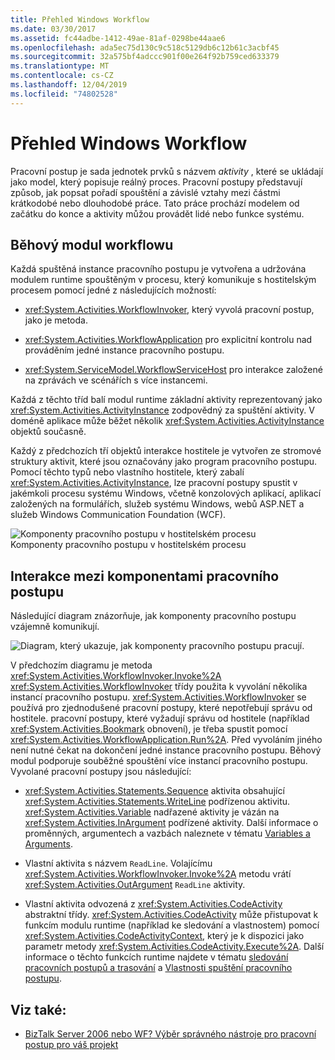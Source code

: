 ```yaml
---
title: Přehled Windows Workflow
ms.date: 03/30/2017
ms.assetid: fc44adbe-1412-49ae-81af-0298be44aae6
ms.openlocfilehash: ada5ec75d130c9c518c5129db6c12b61c3acbf45
ms.sourcegitcommit: 32a575bf4adccc901f00e264f92b759ced633379
ms.translationtype: MT
ms.contentlocale: cs-CZ
ms.lasthandoff: 12/04/2019
ms.locfileid: "74802528"
---
```

# <a name="windows-workflow-overview"></a>Přehled Windows Workflow
Pracovní postup je sada jednotek prvků s názvem *aktivity* , které se ukládají jako model, který popisuje reálný proces. Pracovní postupy představují způsob, jak popsat pořadí spouštění a závislé vztahy mezi částmi krátkodobé nebo dlouhodobé práce. Tato práce prochází modelem od začátku do konce a aktivity můžou provádět lidé nebo funkce systému.  
  
## <a name="workflow-run-time-engine"></a>Běhový modul workflowu  
 Každá spuštěná instance pracovního postupu je vytvořena a udržována modulem runtime spouštěným v procesu, který komunikuje s hostitelským procesem pomocí jedné z následujících možností:  
  
- <xref:System.Activities.WorkflowInvoker>, který vyvolá pracovní postup, jako je metoda.  
  
- <xref:System.Activities.WorkflowApplication> pro explicitní kontrolu nad prováděním jedné instance pracovního postupu.  
  
- <xref:System.ServiceModel.WorkflowServiceHost> pro interakce založené na zprávách ve scénářích s více instancemi.  
  
 Každá z těchto tříd balí modul runtime základní aktivity reprezentovaný jako <xref:System.Activities.ActivityInstance> zodpovědný za spuštění aktivity. V doméně aplikace může běžet několik <xref:System.Activities.ActivityInstance> objektů současně.  
  
 Každý z předchozích tří objektů interakce hostitele je vytvořen ze stromové struktury aktivit, které jsou označovány jako program pracovního postupu. Pomocí těchto typů nebo vlastního hostitele, který zabalí <xref:System.Activities.ActivityInstance>, lze pracovní postupy spustit v jakémkoli procesu systému Windows, včetně konzolových aplikací, aplikací založených na formulářích, služeb systému Windows, webů ASP.NET a služeb Windows Communication Foundation (WCF).  
  
 ![Komponenty pracovního postupu v hostitelském procesu](./media/44c79d1d-178b-4487-87ed-3e33015a3842.gif "44c79d1d-178b-4487-87ed-3e33015a3842")  
Komponenty pracovního postupu v hostitelském procesu  
  
## <a name="interaction-between-workflow-components"></a>Interakce mezi komponentami pracovního postupu  
 Následující diagram znázorňuje, jak komponenty pracovního postupu vzájemně komunikují.  
  
 ![Diagram, který ukazuje, jak komponenty pracovního postupu pracují.](./media/overview/workflow-component-interatction.gif)  
  
 V předchozím diagramu je metoda <xref:System.Activities.WorkflowInvoker.Invoke%2A> <xref:System.Activities.WorkflowInvoker> třídy použita k vyvolání několika instancí pracovního postupu. <xref:System.Activities.WorkflowInvoker> se používá pro zjednodušené pracovní postupy, které nepotřebují správu od hostitele. pracovní postupy, které vyžadují správu od hostitele (například <xref:System.Activities.Bookmark> obnovení), je třeba spustit pomocí <xref:System.Activities.WorkflowApplication.Run%2A>. Před vyvoláním jiného není nutné čekat na dokončení jedné instance pracovního postupu. Běhový modul podporuje souběžné spouštění více instancí pracovního postupu.  Vyvolané pracovní postupy jsou následující:  
  
- <xref:System.Activities.Statements.Sequence> aktivita obsahující <xref:System.Activities.Statements.WriteLine> podřízenou aktivitu. <xref:System.Activities.Variable> nadřazené aktivity je vázán na <xref:System.Activities.InArgument> podřízené aktivity. Další informace o proměnných, argumentech a vazbách naleznete v tématu [Variables a Arguments](variables-and-arguments.md).  
  
- Vlastní aktivita s názvem `ReadLine`. Volajícímu <xref:System.Activities.WorkflowInvoker.Invoke%2A> metodu vrátí <xref:System.Activities.OutArgument> `ReadLine` aktivity.  
  
- Vlastní aktivita odvozená z <xref:System.Activities.CodeActivity> abstraktní třídy. <xref:System.Activities.CodeActivity> může přistupovat k funkcím modulu runtime (například ke sledování a vlastnostem) pomocí <xref:System.Activities.CodeActivityContext>, který je k dispozici jako parametr metody <xref:System.Activities.CodeActivity.Execute%2A>. Další informace o těchto funkcích runtime najdete v tématu [sledování pracovních postupů a trasování](workflow-tracking-and-tracing.md) a [Vlastnosti spuštění pracovního postupu](workflow-execution-properties.md).  
  
## <a name="see-also"></a>Viz také:

- [BizTalk Server 2006 nebo WF? Výběr správného nástroje pro pracovní postup pro váš projekt](https://docs.microsoft.com/previous-versions/dotnet/articles/cc303238(v=msdn.10))
